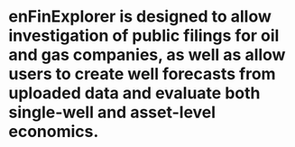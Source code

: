 # enFinExplorer is designed to allow investigation of public filings for oil and gas companies, as well as allow users to create well forecasts from uploaded data and evaluate both single-well and asset-level economics.  
